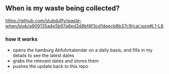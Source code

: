 ## When is my waste being collected?
  https://github.com/stubduffy/waste-when/blob/a909135a4e5b97a6ed2d8bf4f3cd1deecb8b37c9/cal.json#L1-L6
  
  ### how it works
  - opens the hamburg Abfuhrkalendar on a daily basis, and fills in my details to see the latest dates
  - grabs the relevant dates and stores them
  - pushes the update back to this repo
  
